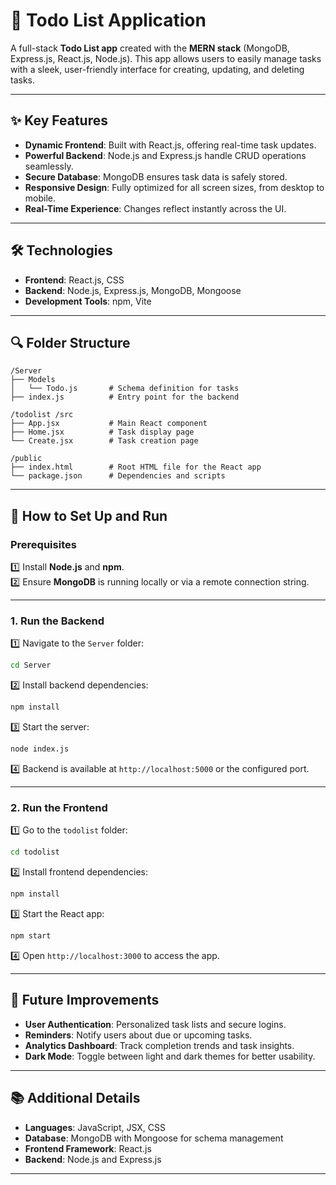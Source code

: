 # 📝 Todo List Application  

A full-stack **Todo List app** created with the **MERN stack** (MongoDB, Express.js, React.js, Node.js). This app allows users to easily manage tasks with a sleek, user-friendly interface for creating, updating, and deleting tasks.  

---

## ✨ Key Features  

- **Dynamic Frontend**: Built with React.js, offering real-time task updates.  
- **Powerful Backend**: Node.js and Express.js handle CRUD operations seamlessly.  
- **Secure Database**: MongoDB ensures task data is safely stored.  
- **Responsive Design**: Fully optimized for all screen sizes, from desktop to mobile.  
- **Real-Time Experience**: Changes reflect instantly across the UI.  

---

## 🛠️ Technologies  

- **Frontend**: React.js, CSS  
- **Backend**: Node.js, Express.js, MongoDB, Mongoose  
- **Development Tools**: npm, Vite  

---

## 🔍 Folder Structure  

```plaintext
/Server  
├── Models  
│   └── Todo.js       # Schema definition for tasks  
├── index.js          # Entry point for the backend  

/todolist /src  
├── App.jsx           # Main React component  
├── Home.jsx          # Task display page  
└── Create.jsx        # Task creation page  

/public  
├── index.html        # Root HTML file for the React app  
└── package.json      # Dependencies and scripts  
```  

---

## 🚀 How to Set Up and Run  

### Prerequisites  

1️⃣ Install **Node.js** and **npm**.  
2️⃣ Ensure **MongoDB** is running locally or via a remote connection string.  

---

### 1. Run the Backend  

1️⃣ Navigate to the `Server` folder:  
```bash  
cd Server  
```  

2️⃣ Install backend dependencies:  
```bash  
npm install  
```  

3️⃣ Start the server:  
```bash  
node index.js  
```  

4️⃣ Backend is available at `http://localhost:5000` or the configured port.  

---

### 2. Run the Frontend  

1️⃣ Go to the `todolist` folder:  
```bash  
cd todolist  
```  

2️⃣ Install frontend dependencies:  
```bash  
npm install  
```  

3️⃣ Start the React app:  
```bash  
npm start  
```  

4️⃣ Open `http://localhost:3000` to access the app.  

---

## 🔧 Future Improvements  

- **User Authentication**: Personalized task lists and secure logins.  
- **Reminders**: Notify users about due or upcoming tasks.  
- **Analytics Dashboard**: Track completion trends and task insights.  
- **Dark Mode**: Toggle between light and dark themes for better usability.  

---

## 📚 Additional Details  

- **Languages**: JavaScript, JSX, CSS  
- **Database**: MongoDB with Mongoose for schema management  
- **Frontend Framework**: React.js  
- **Backend**: Node.js and Express.js  

---
